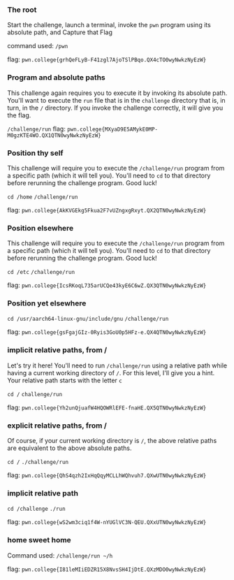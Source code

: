 
### The root

Start the challenge, launch a terminal, invoke the `pwn` program using its absolute path, and Capture that Flag

command used: `/pwn`

flag: `pwn.college{grhQeFLyB-F41zgl7AjoTSlPBqo.QX4cTO0wyNwkzNyEzW}`


### Program and absolute paths

This challenge again requires you to execute it by invoking its absolute path. You'll want to execute the `run` file that is in the `challenge` directory that is, in turn, in the `/` directory. If you invoke the challenge correctly, it will give you the flag.

`/challenge/run`
flag: `pwn.college{MXyaD9E5AMykE0MP-M0gzKTE4WO.QX1QTN0wyNwkzNyEzW}`

### Position thy self 

This challenge will require you to execute the `/challenge/run` program from a specific path (which it will tell you). You'll need to `cd` to that directory before rerunning the challenge program. Good luck!

`cd /home`
`/challenge/run`

flag: `pwn.college{AkKVGEkg5Fkua2F7vUZngxgRxyt.QX2QTN0wyNwkzNyEzW}`

### Position elsewhere

This challenge will require you to execute the `/challenge/run` program from a specific path (which it will tell you). You'll need to `cd` to that directory before rerunning the challenge program. Good luck!

`cd /etc`
`/challenge/run`

flag: `pwn.college{IcsRKoqL735arUCQe43kyE6C6wZ.QX3QTN0wyNwkzNyEzW}`

### Position yet elsewhere

`cd /usr/aarch64-linux-gnu/include/gnu`
`/challenge/run`

flag: `pwn.college{gsFgajGIz-0Ryis3GoU0p5HFz-e.QX4QTN0wyNwkzNyEzW}`

### implicit relative paths, from /

Let's try it here! You'll need to run `/challenge/run` using a relative path while having a current working directory of `/`. For this level, I'll give you a hint. Your relative path starts with the letter `c` 

`cd /`
`challenge/run`

flag: `pwn.college{Yh2unQjuafW4HQOWRlEFE-fnaHE.QX5QTN0wyNwkzNyEzW}`


### explicit relative paths, from /

Of course, if your current working directory is `/`, the above relative paths are equivalent to the above absolute paths.

`cd /`
`./challenge/run`

flag: `pwn.college{QhS4qzh2IxHqQqyMCLLhWQhvuh7.QXwUTN0wyNwkzNyEzW}`


### implicit relative path 

`cd /challenge`
`./run`

flag: `pwn.college{wS2wm3ciq1f4W-nYUGlVC3N-QEU.QXxUTN0wyNwkzNyEzW}`


### home sweet home

Command used: 
`/challenge/run ~/h`

flag: `pwn.college{I81leMIiEDZR15X8NvsSH4IjDtE.QXzMDO0wyNwkzNyEzW}`




